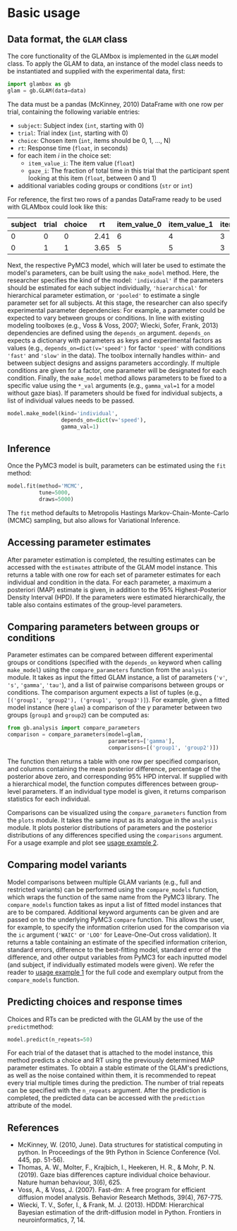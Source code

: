 # Basic usage

## Data format, the `GLAM` class

The core functionality of the GLAMbox is implemented in the `GLAM` model class. To apply the GLAM to data, an instance of the model class needs to be instantiated and supplied with the experimental data, first:

```python
import glambox as gb
glam = gb.GLAM(data=data)
````

The data must be a pandas (McKinney, 2010) DataFrame with one row per trial, containing the following variable entries:

- `subject`: Subject index (`int`, starting with 0)
- `trial`: Trial index (`int`, starting with 0)
- `choice`: Chosen item (`int`, items should be 0, 1, ..., N)
- `rt`: Response time (`float`, in seconds)
- for each item *i* in the choice set:
    - `item_value_i`: The item value (`float`)
    - `gaze_i`: The fraction of total time in this trial that the participant spent looking at this item (`float`, between 0 and 1)
- additional variables coding groups or conditions (`str` or `int`)

For reference, the first two rows of a pandas DataFrame ready to be used with GLAMbox could look like this:

| subject | trial | choice | rt   | item_value_0 | item_value_1 | item_value_2 | gaze_0 | gaze_1 | gaze_2 | speed  |
|---------|-------|--------|------|--------------|--------------|--------------|--------|--------|--------|--------|
| 0       | 0     | 0      | 2.41 | 6            | 4            | 3            | 0.56   | 0.22   | 0.22   | 'fast' |
| 0       | 1     | 1      | 3.65 | 5            | 5            | 3            | 0.25   | 0.34   | 0.41   | 'slow' |

Next, the respective PyMC3 model, which will later be used to estimate the model's parameters, can be built using the `make_model` method. Here, the researcher specifies the kind of the model: `'individual'` if the parameters should be estimated for each subject individually, `'hierarchical'` for hierarchical parameter estimation, or `'pooled'` to estimate a single parameter set for all subjects. At this stage, the researcher can also specify experimental parameter dependencies: For example, a parameter could be expected to vary between groups or conditions. In line with existing modeling toolboxes (e.g., Voss & Voss, 2007; Wiecki, Sofer, Frank, 2013) dependencies are defined using the `depends_on` argument. `depends_on` expects a dictionary with parameters as keys and experimental factors as values (e.g., `depends_on=dict(v='speed')` for factor `'speed'` with conditions `'fast'` and `'slow'` in the data). The toolbox internally handles within- and between subject designs and assigns parameters accordingly. If multiple conditions are given for a factor, one parameter will be designated for each condition. Finally, the `make_model` method allows parameters to be fixed to a specific value using the `*_val` arguments (e.g., `gamma_val=1` for a model without gaze bias). If parameters should be fixed for individual subjects, a list of individual values needs to be passed.

```python
model.make_model(kind='individual',
                 depends_on=dict(v='speed'),
                 gamma_val=1)
```

## Inference

Once the PyMC3 model is built, parameters can be estimated using the `fit` method:

```python
model.fit(method='MCMC',
          tune=5000,
          draws=5000)
```

The `fit` method defaults to Metropolis Hastings Markov-Chain-Monte-Carlo (MCMC) sampling, but also allows for Variational Inference.

## Accessing parameter estimates

After parameter estimation is completed, the resulting estimates can be accessed with the `estimates` attribute of the GLAM model instance. This returns a table with one row for each set of parameter estimates for each individual and condition in the data. For each parameter, a maximum a posteriori (MAP) estimate is given, in addition to the 95\% Highest-Posterior Density Interval (HPD). If the parameters were estimated hierarchically, the table also contains estimates of the group-level parameters. 


## Comparing parameters between groups or conditions

Parameter estimates can be compared between different experimental groups or conditions (specified with the `depends_on` keyword when calling `make_model`) using the `compare_parameters` function from the `analysis` module. It takes as input the fitted GLAM instance, a list of parameters (`'v'`, `'s'`, `'gamma'`, `'tau'`), and a list of pairwise comparisons between groups or conditions. The comparison argument expects a list of tuples (e.g., `[('group1', 'group2'), ('group1', 'group3')]`). For example, given a fitted model instance (here `glam`) a comparison of the $\gamma$ parameter between two groups (`group1` and `group2`) can be computed as: 

```py
from gb.analysis import compare_parameters
comparison = compare_parameters(model=glam, 
                                parameters=['gamma'],
                                comparisons=[('group1', 'group2')])
```

The function then returns a table with one row per specified comparison, and columns containing the mean posterior difference, percentage of the posterior above zero, and corresponding 95\% HPD interval. If supplied with a hierarchical model, the function computes differences between group-level parameters. If an individual type model is given, it returns comparison statistics for each individual.

Comparisons can  be visualized using the `compare_parameters` function from the `plots` module. It takes the same input as its analogue in the `analysis` module. It plots posterior distributions of parameters and the posterior distributions of any differences specified using the `comparisons` argument. For a usage example and plot see [usage example 2](https://glambox.readthedocs.io/en/latest/examples/Example_2_Hierarchical_estimation.html).

## Comparing model variants

Model comparisons between multiple GLAM variants (e.g., full and restricted variants) can be performed using the `compare_models` function, which wraps the function of the same name from the PyMC3 library. The `compare_models` function takes as input a list of fitted model instances that are to be compared. Additional keyword arguments can be given and are passed on to the underlying PyMC3 `compare` function. This allows the user, for example, to specify the information criterion used for the comparison via the `ic` argument (`'WAIC'` or `'LOO'` for Leave-One-Out cross validation). It returns a table containing an estimate of the specified information criterion, standard errors, difference to the best-fitting model, standard error of the difference, and other output variables from PyMC3 for each inputted model (and subject, if individually estimated models were given). We refer the reader to [usage example 1](https://glambox.readthedocs.io/en/latest/examples/Example_1_Individual_estimation.html) for the full code and exemplary output from the `compare_models` function.

## Predicting choices and response times

Choices and RTs can be predicted with the GLAM by the use of the `predict`method:

```python
model.predict(n_repeats=50)
```

For each trial of the dataset that is attached to the model instance, this method predicts a choice and RT using the previously determined MAP parameter estimates. To obtain a stable estimate of the GLAM's predictions, as well as the noise contained within them, it is recommended to repeat every trial multiple times during the prediction. The number of trial repeats can be specified with the `n_repeats` argument. After the prediction is completed, the predicted data can be accessed with the `prediction` attribute of the model.

## References
- McKinney, W. (2010, June). Data structures for statistical computing in python. In Proceedings of the 9th Python in Science Conference (Vol. 445, pp. 51-56).
- Thomas, A. W., Molter, F., Krajbich, I., Heekeren, H. R., & Mohr, P. N. (2019). Gaze bias differences capture individual choice behaviour. Nature human behaviour, 3(6), 625.
- Voss, A., & Voss, J. (2007). Fast-dm: A free program for efficient diffusion model analysis. Behavior Research Methods, 39(4), 767-775.
- Wiecki, T. V., Sofer, I., & Frank, M. J. (2013). HDDM: Hierarchical Bayesian estimation of the drift-diffusion model in Python. Frontiers in neuroinformatics, 7, 14.

